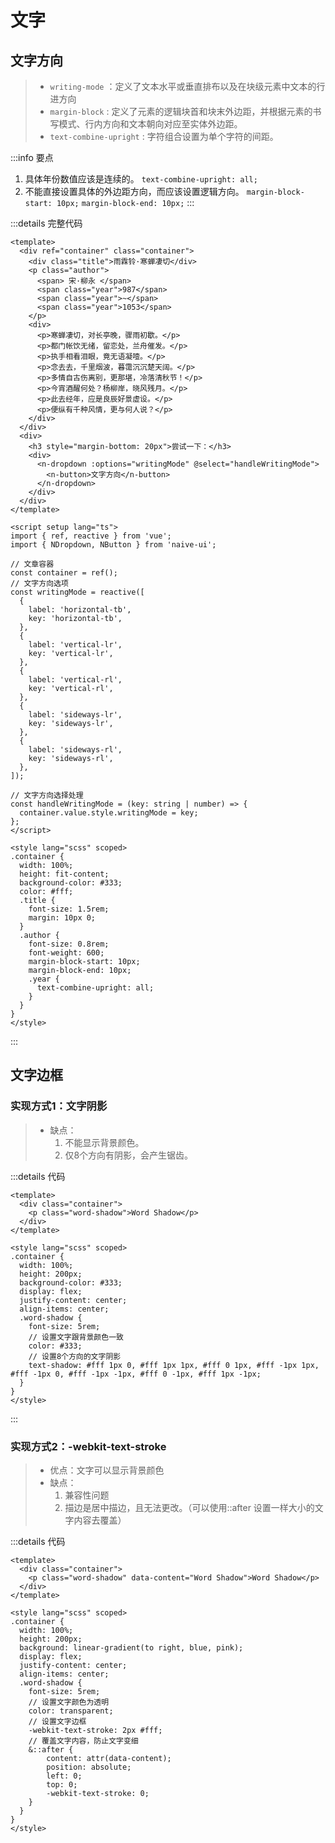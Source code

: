 # 文字

## 文字方向

> - `writing-mode` ：定义了文本水平或垂直排布以及在块级元素中文本的行进方向
> - `margin-block` : 定义了元素的逻辑块首和块末外边距，并根据元素的书写模式、行内方向和文本朝向对应至实体外边距。
> - `text-combine-upright` : 字符组合设置为单个字符的间距。

<WordDirection />

:::info 要点
1. 具体年份数值应该是连续的。 `text-combine-upright: all;`
2. 不能直接设置具体的外边距方向，而应该设置逻辑方向。 `margin-block-start: 10px;` `margin-block-end: 10px;`
:::

:::details 完整代码
```vue{63,80-81,83}
<template>
  <div ref="container" class="container">
    <div class="title">雨霖铃·寒蝉凄切</div>
    <p class="author">
      <span> 宋·柳永 </span>
      <span class="year">987</span>
      <span class="year">~</span>
      <span class="year">1053</span>
    </p>
    <div>
      <p>寒蝉凄切，对长亭晚，骤雨初歇。</p>
      <p>都门帐饮无绪，留恋处，兰舟催发。</p>
      <p>执手相看泪眼，竟无语凝噎。</p>
      <p>念去去，千里烟波，暮霭沉沉楚天阔。</p>
      <p>多情自古伤离别，更那堪，冷落清秋节！</p>
      <p>今宵酒醒何处？杨柳岸，晓风残月。</p>
      <p>此去经年，应是良辰好景虚设。</p>
      <p>便纵有千种风情，更与何人说？</p>
    </div>
  </div>
  <div>
    <h3 style="margin-bottom: 20px">尝试一下：</h3>
    <div>
      <n-dropdown :options="writingMode" @select="handleWritingMode">
        <n-button>文字方向</n-button>
      </n-dropdown>
    </div>
  </div>
</template>

<script setup lang="ts">
import { ref, reactive } from 'vue';
import { NDropdown, NButton } from 'naive-ui';

// 文章容器
const container = ref();
// 文字方向选项
const writingMode = reactive([
  {
    label: 'horizontal-tb',
    key: 'horizontal-tb',
  },
  {
    label: 'vertical-lr',
    key: 'vertical-lr',
  },
  {
    label: 'vertical-rl',
    key: 'vertical-rl',
  },
  {
    label: 'sideways-lr',
    key: 'sideways-lr',
  },
  {
    label: 'sideways-rl',
    key: 'sideways-rl',
  },
]);

// 文字方向选择处理
const handleWritingMode = (key: string | number) => {
  container.value.style.writingMode = key;
};
</script>

<style lang="scss" scoped>
.container {
  width: 100%;
  height: fit-content;
  background-color: #333;
  color: #fff;
  .title {
    font-size: 1.5rem;
    margin: 10px 0;
  }
  .author {
    font-size: 0.8rem;
    font-weight: 600;
    margin-block-start: 10px;
    margin-block-end: 10px;
    .year {
      text-combine-upright: all;
    }
  }
}
</style>
```
:::

## 文字边框

### 实现方式1：文字阴影
> - 缺点：
>   1. 不能显示背景颜色。
>   2. 仅8个方向有阴影，会产生锯齿。

<WordShadow1 />

:::details 代码
```vue{17-20}
<template>
  <div class="container">
    <p class="word-shadow">Word Shadow</p>
  </div>
</template>

<style lang="scss" scoped>
.container {
  width: 100%;
  height: 200px;
  background-color: #333;
  display: flex;
  justify-content: center;
  align-items: center;
  .word-shadow {
    font-size: 5rem;
    // 设置文字跟背景颜色一致
    color: #333;
    // 设置8个方向的文字阴影
    text-shadow: #fff 1px 0, #fff 1px 1px, #fff 0 1px, #fff -1px 1px, #fff -1px 0, #fff -1px -1px, #fff 0 -1px, #fff 1px -1px;
  }
}
</style>
```
:::

### 实现方式2：-webkit-text-stroke
> - 优点：文字可以显示背景颜色
> - 缺点：
>   1. 兼容性问题
>   2. 描边是居中描边，且无法更改。（可以使用::after 设置一样大小的文字内容去覆盖）

<WordShadow2 />

:::details 代码
```vue{17-27}
<template>
  <div class="container">
    <p class="word-shadow" data-content="Word Shadow">Word Shadow</p>
  </div>
</template>

<style lang="scss" scoped>
.container {
  width: 100%;
  height: 200px;
  background: linear-gradient(to right, blue, pink);
  display: flex;
  justify-content: center;
  align-items: center;
  .word-shadow {
    font-size: 5rem;
    // 设置文字颜色为透明
    color: transparent;
    // 设置文字边框
    -webkit-text-stroke: 2px #fff;
    // 覆盖文字内容，防止文字变细
    &::after {
        content: attr(data-content);
        position: absolute;
        left: 0;
        top: 0;
        -webkit-text-stroke: 0;
    }
  }
}
</style>
```

<script setup>
import WordDirection from './components/文字/WordDirection.vue'
import WordShadow1 from './components/文字/WordShadow1.vue'
import WordShadow2 from './components/文字/WordShadow2.vue'
</script>